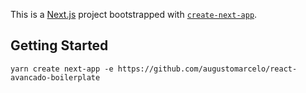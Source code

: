 This is a [Next.js](https://nextjs.org/) project bootstrapped with [`create-next-app`](https://github.com/vercel/next.js/tree/canary/packages/create-next-app).

## Getting Started

`yarn create next-app -e https://github.com/augustomarcelo/react-avancado-boilerplate`
